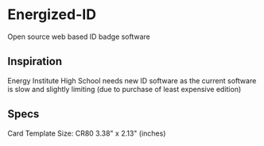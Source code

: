 # Energized-ID
Open source web based ID badge software  

## Inspiration 
Energy Institute High School needs new ID software as the current software is slow and slightly limiting (due to purchase of least expensive edition)

## Specs
Card Template Size: CR80 3.38" x 2.13" (inches)
